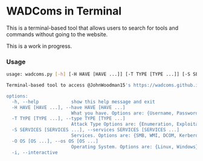 # WADComs in Terminal

This is a terminal-based tool that allows users to search for tools and commands without going to the website.

This is a work in progress.

### Usage
```bash
usage: wadcoms.py [-h] [-H HAVE [HAVE ...]] [-T TYPE [TYPE ...]] [-S SERVICES [SERVICES ...]] [-O OS [OS ...]] [-i]

Terminal-based tool to access @JohnWoodman15's https://wadcoms.github.io/

options:
  -h, --help            show this help message and exit
  -H HAVE [HAVE ...], --have HAVE [HAVE ...]
                        What you have. Options are: {Username, Password, No Creds, Hash, TGS, TGT, PFX, Shell}
  -T TYPE [TYPE ...], --type TYPE [TYPE ...]
                        Attack Type Options are: {Enumeration, Exploitation, Persistence, Privilege Escalation}
  -S SERVICES [SERVICES ...], --services SERVICES [SERVICES ...]
                        Services. Options are: {SMB, WMI, DCOM, Kerberos, RPC, LDAP, NTLM}
  -O OS [OS ...], --os OS [OS ...]
                        Operating System. Options are: {Linux, Windows}
  -i, --interactive
```

